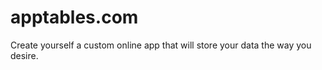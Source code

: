 apptables.com
=============

Create yourself a custom online app that will store your data the way you desire.
